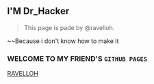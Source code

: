 ## I'M Dr_Hacker

> This page is pade by @ravelloh.

~~Because i don't know how to make it

### WELCOME TO MY FRIEND'S `GITHUB PAGES`
 
[RAVELLOH](HTTPS://ravelloh.js.org)

